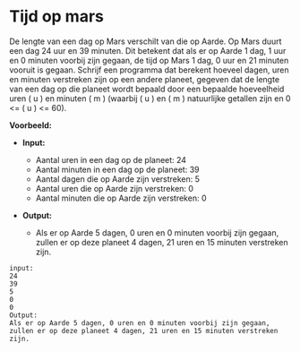 # Tijd op mars
De lengte van een dag op Mars verschilt van die op Aarde. Op Mars duurt een dag 24 uur en 39 minuten. Dit betekent dat als er op Aarde 1 dag, 1 uur en 0 minuten voorbij zijn gegaan, de tijd op Mars 1 dag, 0 uur en 21 minuten vooruit is gegaan. Schrijf een programma dat berekent hoeveel dagen, uren en minuten verstreken zijn op een andere planeet, gegeven dat de lengte van een dag op die planeet wordt bepaald door een bepaalde hoeveelheid uren \( u \) en minuten \( m \) (waarbij \( u \) en \( m \) natuurlijke getallen zijn en 0 <= \( u \) <= 60).

**Voorbeeld:**
- **Input:**
  - Aantal uren in een dag op de planeet: 24
  - Aantal minuten in een dag op de planeet: 39
  - Aantal dagen die op Aarde zijn verstreken: 5
  - Aantal uren die op Aarde zijn verstreken: 0
  - Aantal minuten die op Aarde zijn verstreken: 0

- **Output:** 
  - Als er op Aarde 5 dagen, 0 uren en 0 minuten voorbij zijn gegaan, zullen er op deze planeet 4 dagen, 21 uren en 15 minuten verstreken zijn.

```console?lang=python=>>>
input:
24
39
5
0
0
Output:
Als er op Aarde 5 dagen, 0 uren en 0 minuten voorbij zijn gegaan, zullen er op deze planeet 4 dagen, 21 uren en 15 minuten verstreken zijn.
```